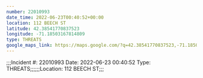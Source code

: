 ```yaml
---
number: 22010993
date_time: 2022-06-23T00:40:52+00:00
location: 112 BEECH ST
latitude: 42.38541770837523
longitude: -71.18503167814809
type: THREATS
google_maps_link: https://maps.google.com/?q=42.38541770837523,-71.18503167814809
---
```


;;;Incident #: 22010993  Date: 2022-06-23 00:40:52   Type: THREATS;;;;;;Location: 112 BEECH ST;;;
